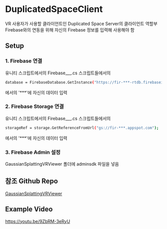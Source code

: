 # DuplicatedSpaceClient
VR 사용자가 사용할 클라이언트인 Duplicated Space Server의 클라이언트 역할부   
Firebase와의 연동을 위해 자신의 Firebase 정보를 입력해 사용해야 함  

   
## Setup
### 1. Firebase 연결
유니티 스크립트에서의 Firebase___.cs 스크립트들에서의
```bash
database = FirebaseDatabase.GetInstance("https://fir-***-rtdb.firebaseio.com/");
```
에서의 '***'에 자신의 데이터 입력   

### 2. Firebase Storage 연결
유니티 스크립트에서의 Firebase___.cs 스크립트들에서의
```bash
storageRef = storage.GetReferenceFromUrl("gs://fir-***.appspot.com");
```
에서의 '***'에 자신의 데이터 입력   

### 3. Firebase Admin 설정
GaussianSplattingVRViewer 폴더에 adminsdk 파일을 넣음


## 참조 Github Repo
[GaussianSplattingVRViewer](https://github.com/clarte53/GaussianSplattingVRViewerUnity)


## Example Video
https://youtu.be/9ZbRM-3eRyU
